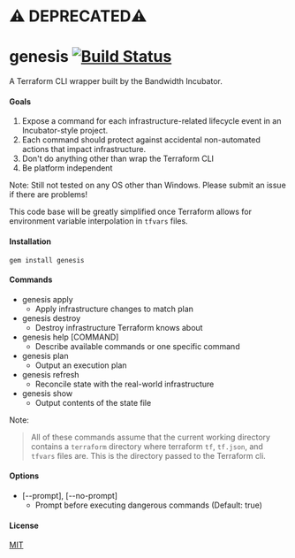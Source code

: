 # ⚠️ DEPRECATED⚠️ 

genesis [![Build Status](https://travis-ci.org/bandwidthcom/genesis.svg?branch=master)](https://travis-ci.org/bandwidthcom/genesis)
=========

A Terraform CLI wrapper built by the Bandwidth Incubator.

#### Goals

1. Expose a command for each infrastructure-related lifecycle event in an Incubator-style project.
2. Each command should protect against accidental non-automated actions that impact infrastructure.
3. Don't do anything other than wrap the Terraform CLI
4. Be platform independent

Note: Still not tested on any OS other than Windows. Please submit an issue if there are problems!

This code base will be greatly simplified once Terraform allows for environment variable interpolation in ```tfvars``` files.

#### Installation

```gem install genesis```

#### Commands
- genesis apply
  - Apply infrastructure changes to match plan
- genesis destroy
  - Destroy infrastructure Terraform knows about
- genesis help [COMMAND]
  - Describe available commands or one specific command
- genesis plan
  - Output an execution plan
- genesis refresh
  - Reconcile state with the real-world infrastructure
- genesis show
  - Output contents of the state file

Note:
> All of these commands assume that the current working directory contains a ```terraform``` directory where terraform ```tf```, ```tf.json```, and ```tfvars``` files are. This is the directory passed to the Terraform cli.

#### Options
- [--prompt], [--no-prompt]
  - Prompt before executing dangerous commands (Default: true)


#### License
[MIT](LICENSE.txt)
